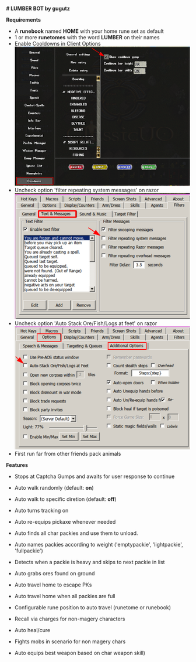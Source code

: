 **# LUMBER BOT by gugutz**

**Requirements**

- A **runebook** named **HOME** with your home rune set as default
- 1 or more **runetomes** with the word **LUMBER** on their names
- Enable Cooldowns in Client Options
  ![Cooldowns - Enabling](./img/cooldowns-enable.png)
- Uncheck option 'filter repeating system messages' on razor
  ![Razor Text Filter Options](./img/razor-txt-filters.png)
- Uncheck option 'Auto Stack Ore/Fish/Logs at feet' on razor
  ![Cooldowns - Enabling](./razor-disable-autostack.png)
- First run far from other friends pack animals

**Features**

- Stops at Captcha Gumps and awaits for user response to continue
- Auto walk randomly (default: **on**)
- Auto walk to specific diretion (default: **off**)

- Auto turns tracking on
- Auto re-equips pickaxe whenever needed
- Auto finds all char packies and use them to unload.
- Auto names packies according to weight ('emptypackie', 'lightpackie', 'fullpackie')
- Detects when a packie is heavy and skips to next packie in list
- Auto grabs ores found on ground
- Auto travel home to escape PKs
- Auto travel home when all packies are full
- Configurable rune position to auto travel (runetome or runebook)
- Recall via charges for non-magery characters
- Auto heal/cure
- Fights mobs in scenario for non magery chars
- Auto equips best weapon based on char weapon skill)
